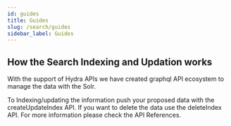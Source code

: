 ```yaml
---
id: guides
title: Guides
slug: /search/guides
sidebar_label: Guides
---
```


## How the Search Indexing and Updation works

With the support of Hydra APIs we have created graphql API ecosystem to manage the data with the Solr.

To Indexing/updating the information push your proposed data with the createUpdateIndex API. If you want to delete the data use the deleteIndex API. For more information please check the API References.
